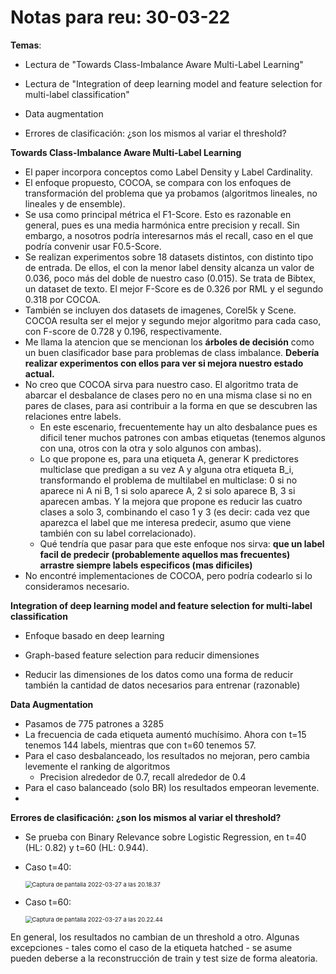 # Notas para reu: 30-03-22

**Temas**:

- Lectura de "Towards Class-Imbalance Aware Multi-Label Learning"

- Lectura de "Integration of deep learning model and feature selection for multi-label classification"

- Data augmentation 

- Errores de clasificación: ¿son los mismos al variar el threshold?

  

**Towards Class-Imbalance Aware Multi-Label Learning**

- El paper incorpora conceptos como Label Density y Label Cardinality. 
- El enfoque propuesto, COCOA, se compara con los enfoques de transformación del problema que ya probamos (algoritmos lineales, no lineales y de ensemble).
- Se usa como principal métrica el F1-Score. Esto es razonable en general, pues es una media harmónica entre precision y recall. Sin embargo, a nosotros podría interesarnos más el recall, caso en el que podría convenir usar F0.5-Score.
- Se realizan experimentos sobre 18 datasets distintos, con distinto tipo de entrada. De ellos, el con la menor label density alcanza un valor de 0.036, poco más del doble de nuestro caso (0.015). Se trata de Bibtex, un dataset de texto. El mejor F-Score es de 0.326 por RML y el segundo 0.318 por COCOA.
- También se incluyen dos datasets de imagenes, Corel5k y Scene. COCOA resulta ser el mejor y segundo mejor algoritmo para cada caso, con F-score de 0.728 y 0.196, respectivamente.
- Me llama la atencion que se mencionan los **árboles de decisión** como un buen clasificador base para problemas de class imbalance. **Debería realizar experimentos con ellos para ver si mejora nuestro estado actual.**
- No creo que COCOA sirva para nuestro caso. El algoritmo trata de abarcar el desbalance de clases pero no en una misma clase si no en pares de clases, para asi contribuir a la forma en que se descubren las relaciones entre labels.
  - En este escenario, frecuentemente hay un alto desbalance pues es dificil tener muchos patrones con ambas etiquetas (tenemos algunos con una, otros con la otra y solo algunos con ambas).
  - Lo que propone es, para una etiqueta A, generar K predictores multiclase que predigan a su vez A y alguna otra etiqueta B_i, transformando el problema de multilabel en multiclase: 0 si no aparece ni A ni B, 1 si solo aparece A, 2 si solo aparece B, 3 si aparecen ambas.  Y la mejora que propone es reducir las cuatro clases a solo 3, combinando el caso 1 y 3 (es decir: cada vez que aparezca el label que me interesa predecir, asumo que viene también con su label correlacionado).
  - Qué tendría que pasar para que este enfoque nos sirva: **que un label facil de predecir (probablemente aquellos mas frecuentes) arrastre siempre labels especificos (mas dificiles)**
- No encontré implementaciones de COCOA, pero podría codearlo si lo consideramos necesario.



**Integration of deep learning model and feature selection for multi-label classification**

- Enfoque basado en deep learning

- Graph-based feature selection para reducir dimensiones

- Reducir las dimensiones de los datos como una forma de reducir también la cantidad de datos necesarios para entrenar (razonable)

  

**Data Augmentation**

- Pasamos de 775 patrones a 3285
- La frecuencia de cada etiqueta aumentó muchísimo. Ahora con t=15 tenemos 144 labels, mientras que con t=60 tenemos 57.
- Para el caso desbalanceado, los resultados no mejoran, pero cambia levemente el ranking de algoritmos
  - Precision alrededor de 0.7, recall alrededor de 0.4
- Para el caso balanceado (solo BR) los resultados empeoran levemente.
- 

**Errores de clasificación: ¿son los mismos al variar el threshold?**

- Se prueba con Binary Relevance sobre Logistic Regression, en t=40 (HL: 0.82) y t=60 (HL: 0.944). 

- Caso t=40:

  <img src="D:\Escritorio\Tesis-git\notas_reunion\Captura de pantalla 2022-03-27 a las 20.18.37.png" alt="Captura de pantalla 2022-03-27 a las 20.18.37" style="zoom: 67%;" />

- Caso t=60:

  <img src="D:\Escritorio\Tesis-git\notas_reunion\Captura de pantalla 2022-03-27 a las 20.22.44.png" alt="Captura de pantalla 2022-03-27 a las 20.22.44" style="zoom:67%;" />

  

En general, los resultados no cambian de un threshold a otro. Algunas excepciones - tales como el caso de la etiqueta hatched - se asume pueden deberse a la reconstrucción de train y test size de forma aleatoria.

